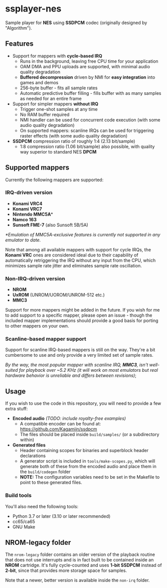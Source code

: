 # ssplayer-nes

Sample player for **NES** using **SSDPCM** codec (originally designed by "Algorithm").

## Features

- Support for mappers with **cycle-based IRQ**
  - Runs in the background, leaving free CPU time for your application
  - OAM DMA and PPU uploads are supported, with minimal audio quality degradation
  - **Buffered decompression** driven by NMI for **easy integration** into games and demos
  - 256-byte buffer - fits all sample rates
  - Automatic predictive buffer filling - fills buffer with as many samples as needed for an entire frame
- Support for simpler mappers **without IRQ**
  - Trigger one-shot samples at any time
  - No RAM buffer required
  - NMI handler can be used for concurrent code execution (with some audio quality degradation)
  - On supported mappers: scanline IRQs can be used for triggering raster effects (with some audio quality degradation)
- **SSDPCM** compression ratio of roughly 1:4 (2.13 bit/sample)
  - 1:8 compression ratio (1.06 bit/sample) also possible, with quality way superior to standard NES **DPCM**

## Supported mappers

Currently the following mappers are supported:

### IRQ-driven version

- **Konami VRC4**
- **Konami VRC7**
- **Nintendo MMC5A***
- **Namco 163**
- **Sunsoft FME-7** (also Sunsoft 5B/5A)

_*Emulation of MMC5A-exclusive features is currently not supported in any emulator to date._

Note that among all available mappers with support for cycle IRQs, the **Konami VRC** ones are considered ideal due to their capability of automatically retriggering the IRQ without any input from the CPU, which minimizes sample rate jitter and eliminates sample rate oscillation.

### Non-IRQ-driven version

- **NROM**
- **UxROM** (UNROM/UOROM/UNROM-512 etc.)
- **MMC3**

Support for more mappers might be added in the future. If you wish for me to add support to a specific mapper, please open an issue - though the included mapper implementations should provide a good basis for porting to other mappers on your own.

### Scanline-based mapper support

Support for scanline IRQ-based mappers is still on the way. They're a bit cumbersome to use and only provide a very limited set of sample rates.

_By the way, the most popular mapper with scanline IRQ, **MMC3**, isn't well-suited for playback over ~5.2 KHz (it will work on most emulators but real hardware behavior is unreliable and differs between revisions)_;

## Usage

If you wish to use the code in this repository, you will need to provide a few extra stuff:

- **Encoded audio** _(TODO: include royalty-free examples)_
  - A compatible encoder can be found at: <https://github.com/Kagamiin/ssdpcm>
  - The files should be placed inside `build/samples/` (or a subdirectory within)
- **Generated files**
  - Header containing scopes for binaries and superblock header declarations
  - A generator script is included in `tools/make-scopes.py`, which will generate both of these from the encoded audio and place them in the `build/codegen` folder
  - **NOTE:** The configuration variables need to be set in the Makefile to point to these generated files.

### Build tools

You'll also need the following tools:

- Python 3.7 or later (3.10 or later recommended)
- cc65/ca65
- GNU Make

## NROM-legacy folder

The `nrom-legacy` folder contains an older version of the playback routine that does not use interrupts and is in fact built to be contained inside an **NROM** cartridge. It's fully cycle-counted and uses **1-bit SSDPCM** instead of **2-bit**, since that provides more storage space for samples.

Note that a newer, better version is available inside the `non-irq` folder.
